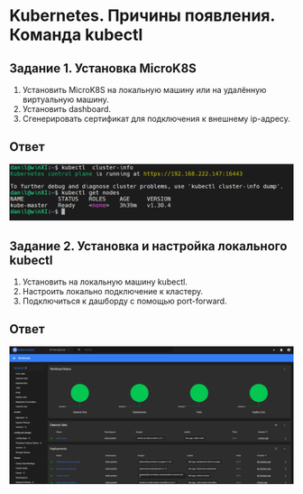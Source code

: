 # Kubernetes. Причины появления. Команда kubectl

## Задание 1. Установка MicroK8S

1. Установить MicroK8S на локальную машину или на удалённую виртуальную машину.
2. Установить dashboard.
3. Сгенерировать сертификат для подключения к внешнему ip-адресу.

## Ответ 

![Статус нод](https://github.com/loginochka/kuber/blob/main/media/kubectl_status.png)


## Задание 2. Установка и настройка локального kubectl

1. Установить на локальную машину kubectl.
2. Настроить локально подключение к кластеру.
3. Подключиться к дашборду с помощью port-forward.

## Ответ 

![Dashboard](https://github.com/loginochka/kuber/blob/main/media/dashboard.png)
